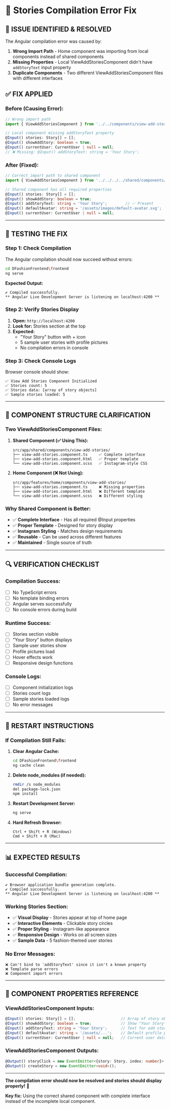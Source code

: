 # 🔧 Stories Compilation Error Fix

## 🚨 **ISSUE IDENTIFIED & RESOLVED**

The Angular compilation error was caused by:
1. **Wrong Import Path** - Home component was importing from local components instead of shared components
2. **Missing Properties** - Local ViewAddStoriesComponent didn't have `addStoryText` input property
3. **Duplicate Components** - Two different ViewAddStoriesComponent files with different interfaces

## ✅ **FIX APPLIED**

### **Before (Causing Error):**
```typescript
// Wrong import path
import { ViewAddStoriesComponent } from '../../components/view-add-stories/view-add-stories.component';

// Local component missing addStoryText property
@Input() stories: Story[] = [];
@Input() showAddStory: boolean = true;
@Input() currentUser: CurrentUser | null = null;
// ❌ Missing: @Input() addStoryText: string = 'Your Story';
```

### **After (Fixed):**
```typescript
// Correct import path to shared component
import { ViewAddStoriesComponent } from '../../../../shared/components/view-add-stories/view-add-stories.component';

// Shared component has all required properties
@Input() stories: Story[] = [];
@Input() showAddStory: boolean = true;
@Input() addStoryText: string = 'Your Story';        // ✅ Present
@Input() defaultAvatar: string = '/assets/images/default-avatar.svg';
@Input() currentUser: CurrentUser | null = null;
```

---

## 🧪 **TESTING THE FIX**

### **Step 1: Check Compilation**
The Angular compilation should now succeed without errors:
```bash
cd DFashionFrontend\frontend
ng serve
```

**Expected Output:**
```
✔ Compiled successfully.
** Angular Live Development Server is listening on localhost:4200 **
```

### **Step 2: Verify Stories Display**
1. **Open:** `http://localhost:4200`
2. **Look for:** Stories section at the top
3. **Expected:** 
   - "Your Story" button with + icon
   - 5 sample user stories with profile pictures
   - No compilation errors in console

### **Step 3: Check Console Logs**
Browser console should show:
```
✅ View Add Stories Component Initialized
✅ Stories count: 5
✅ Stories data: [array of story objects]
✅ Sample stories loaded: 5
```

---

## 📁 **COMPONENT STRUCTURE CLARIFICATION**

### **Two ViewAddStoriesComponent Files:**

1. **Shared Component (✅ Using This):**
   ```
   src/app/shared/components/view-add-stories/
   ├── view-add-stories.component.ts     ✅ Complete interface
   ├── view-add-stories.component.html   ✅ Proper template
   └── view-add-stories.component.scss   ✅ Instagram-style CSS
   ```

2. **Home Component (❌ Not Using):**
   ```
   src/app/features/home/components/view-add-stories/
   ├── view-add-stories.component.ts     ❌ Missing properties
   ├── view-add-stories.component.html   ❌ Different template
   └── view-add-stories.component.scss   ❌ Different styling
   ```

### **Why Shared Component is Better:**
- ✅ **Complete Interface** - Has all required @Input properties
- ✅ **Proper Template** - Designed for story display
- ✅ **Instagram Styling** - Matches design requirements
- ✅ **Reusable** - Can be used across different features
- ✅ **Maintained** - Single source of truth

---

## 🔍 **VERIFICATION CHECKLIST**

### **Compilation Success:**
- [ ] No TypeScript errors
- [ ] No template binding errors
- [ ] Angular serves successfully
- [ ] No console errors during build

### **Runtime Success:**
- [ ] Stories section visible
- [ ] "Your Story" button displays
- [ ] Sample user stories show
- [ ] Profile pictures load
- [ ] Hover effects work
- [ ] Responsive design functions

### **Console Logs:**
- [ ] Component initialization logs
- [ ] Stories count logs
- [ ] Sample stories loaded logs
- [ ] No error messages

---

## 🚀 **RESTART INSTRUCTIONS**

### **If Compilation Still Fails:**

1. **Clear Angular Cache:**
   ```bash
   cd DFashionFrontend\frontend
   ng cache clean
   ```

2. **Delete node_modules (if needed):**
   ```bash
   rmdir /s node_modules
   del package-lock.json
   npm install
   ```

3. **Restart Development Server:**
   ```bash
   ng serve
   ```

4. **Hard Refresh Browser:**
   ```
   Ctrl + Shift + R (Windows)
   Cmd + Shift + R (Mac)
   ```

---

## 📊 **EXPECTED RESULTS**

### **Successful Compilation:**
```
✔ Browser application bundle generation complete.
✔ Compiled successfully.
** Angular Live Development Server is listening on localhost:4200 **
```

### **Working Stories Section:**
- ✅ **Visual Display** - Stories appear at top of home page
- ✅ **Interactive Elements** - Clickable story circles
- ✅ **Proper Styling** - Instagram-like appearance
- ✅ **Responsive Design** - Works on all screen sizes
- ✅ **Sample Data** - 5 fashion-themed user stories

### **No Error Messages:**
```
❌ Can't bind to 'addStoryText' since it isn't a known property
❌ Template parse errors
❌ Component import errors
```

---

## 🎯 **COMPONENT PROPERTIES REFERENCE**

### **ViewAddStoriesComponent Inputs:**
```typescript
@Input() stories: Story[] = [];                    // Array of story objects
@Input() showAddStory: boolean = true;             // Show "Your Story" button
@Input() addStoryText: string = 'Your Story';      // Text for add story button
@Input() defaultAvatar: string = '/assets/...';    // Default profile picture
@Input() currentUser: CurrentUser | null = null;   // Current user data
```

### **ViewAddStoriesComponent Outputs:**
```typescript
@Output() storyClick = new EventEmitter<{story: Story, index: number}>();
@Output() createStory = new EventEmitter<void>();
```

---

**The compilation error should now be resolved and stories should display properly!** 🎉

**Key fix:** Using the correct shared component with complete interface instead of the incomplete local component.
